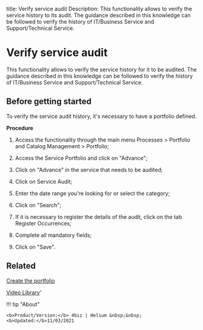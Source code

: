 title: Verify service audit
Description: This functionality allows to verify the service history to its audit. The guidance described in this knowledge can be followed to verify the history of IT/Business Service and Support/Technical Service.

# Verify service audit

This functionality allows to verify the service history for it to be audited. The guidance described in this knowledge can be followed to verify the history of IT/Business Service and Support/Technical Service.

## Before getting started

To verify the service audit history, it's necessary to have a portfolio defined.

**Procedure**

1.	Access the functionality through the main menu Processes > Portfolio and Catalog Management > Portfolio;

2.	Access the Service Portfolio and click on "Advance";

3.	Click on "Advance" in the service that needs to be audited;

4.	Click on Service Audit;

5.	Enter the date range you're looking for or select the category;

6.	Click on "Search";

7.	If it is necessary to register the details of the audit, click on the tab Register Occurrences;

8.	Complete all mandatory fields;

9.	Click on "Save".


Related
------------

[Create the portfolio](/en-us/4biz-helium/processes/portfolio-and-catalog/use/create-the-portfolio.html)

<i class='fa fa-youtube-play  fa-2x' style='color:#97ce17;vertical-align: middle;'> </i> [Video Library](https://www.youtube.com/playlist?list=PLB5qK2uzf2RNx1eXRaihDR_bxXjGhgFut)'

!!! tip "About"

    <b>Product/Version:</b> 4biz | Helium &nbsp;&nbsp;
    <b>Updated:</b>11/03/2021

